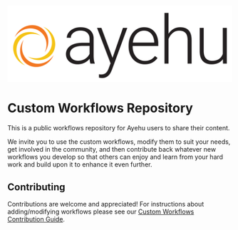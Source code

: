 ![Ayehu Logo](AyehuLogo.png)

# Custom Workflows Repository
This is a public workflows repository for Ayehu users to share their content.

We invite you to use the custom workflows, modify them to suit your needs, get involved in the community, and then contribute back whatever new workflows you develop so that others can enjoy and learn from your hard work and build upon it to enhance it even further.

## Contributing
Contributions are welcome and appreciated! For instructions about adding/modifying workflows please see our [Custom Workflows Contribution Guide](CONTRIBUTING.md).
